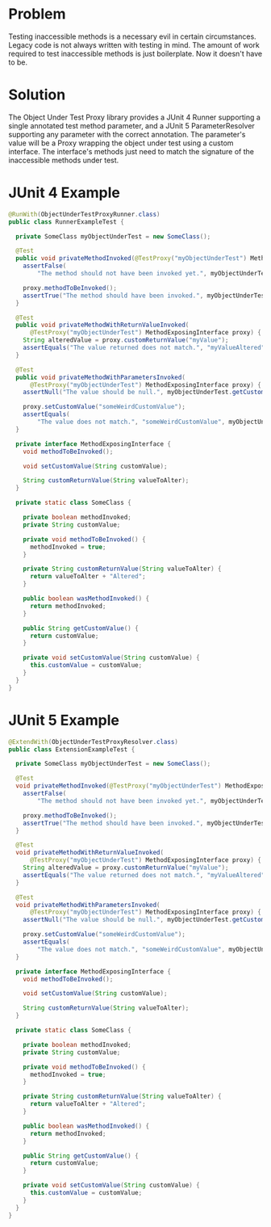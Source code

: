 # Problem
Testing inaccessible methods is a necessary evil in certain
circumstances. Legacy code is not always written with
testing in mind. The amount of work required to test
inaccessible methods is just boilerplate. Now it doesn't have
to be.

# Solution
The Object Under Test Proxy library provides a JUnit 4
Runner supporting a single annotated test method parameter,
and a JUnit 5 ParameterResolver supporting any parameter with
the correct annotation. The parameter's value will be a Proxy
wrapping the object under test using a custom interface. The
interface's methods just need to match the signature of the
inaccessible methods under test. 

# JUnit 4 Example
```java
@RunWith(ObjectUnderTestProxyRunner.class)
public class RunnerExampleTest {

  private SomeClass myObjectUnderTest = new SomeClass();

  @Test
  public void privateMethodInvoked(@TestProxy("myObjectUnderTest") MethodExposingInterface proxy) {
    assertFalse(
        "The method should not have been invoked yet.", myObjectUnderTest.wasMethodInvoked());

    proxy.methodToBeInvoked();
    assertTrue("The method should have been invoked.", myObjectUnderTest.wasMethodInvoked());
  }

  @Test
  public void privateMethodWithReturnValueInvoked(
      @TestProxy("myObjectUnderTest") MethodExposingInterface proxy) {
    String alteredValue = proxy.customReturnValue("myValue");
    assertEquals("The value returned does not match.", "myValueAltered", alteredValue);
  }

  @Test
  public void privateMethodWithParametersInvoked(
      @TestProxy("myObjectUnderTest") MethodExposingInterface proxy) {
    assertNull("The value should be null.", myObjectUnderTest.getCustomValue());

    proxy.setCustomValue("someWeirdCustomValue");
    assertEquals(
        "The value does not match.", "someWeirdCustomValue", myObjectUnderTest.getCustomValue());
  }

  private interface MethodExposingInterface {
    void methodToBeInvoked();

    void setCustomValue(String customValue);

    String customReturnValue(String valueToAlter);
  }

  private static class SomeClass {

    private boolean methodInvoked;
    private String customValue;

    private void methodToBeInvoked() {
      methodInvoked = true;
    }

    private String customReturnValue(String valueToAlter) {
      return valueToAlter + "Altered";
    }

    public boolean wasMethodInvoked() {
      return methodInvoked;
    }

    public String getCustomValue() {
      return customValue;
    }

    private void setCustomValue(String customValue) {
      this.customValue = customValue;
    }
  }
}
```

# JUnit 5 Example
```java
@ExtendWith(ObjectUnderTestProxyResolver.class)
public class ExtensionExampleTest {

  private SomeClass myObjectUnderTest = new SomeClass();

  @Test
  void privateMethodInvoked(@TestProxy("myObjectUnderTest") MethodExposingInterface proxy) {
    assertFalse(
        "The method should not have been invoked yet.", myObjectUnderTest.wasMethodInvoked());

    proxy.methodToBeInvoked();
    assertTrue("The method should have been invoked.", myObjectUnderTest.wasMethodInvoked());
  }

  @Test
  void privateMethodWithReturnValueInvoked(
      @TestProxy("myObjectUnderTest") MethodExposingInterface proxy) {
    String alteredValue = proxy.customReturnValue("myValue");
    assertEquals("The value returned does not match.", "myValueAltered", alteredValue);
  }

  @Test
  void privateMethodWithParametersInvoked(
      @TestProxy("myObjectUnderTest") MethodExposingInterface proxy) {
    assertNull("The value should be null.", myObjectUnderTest.getCustomValue());

    proxy.setCustomValue("someWeirdCustomValue");
    assertEquals(
        "The value does not match.", "someWeirdCustomValue", myObjectUnderTest.getCustomValue());
  }

  private interface MethodExposingInterface {
    void methodToBeInvoked();

    void setCustomValue(String customValue);

    String customReturnValue(String valueToAlter);
  }

  private static class SomeClass {

    private boolean methodInvoked;
    private String customValue;

    private void methodToBeInvoked() {
      methodInvoked = true;
    }

    private String customReturnValue(String valueToAlter) {
      return valueToAlter + "Altered";
    }

    public boolean wasMethodInvoked() {
      return methodInvoked;
    }

    public String getCustomValue() {
      return customValue;
    }

    private void setCustomValue(String customValue) {
      this.customValue = customValue;
    }
  }
}
```
